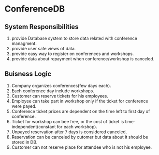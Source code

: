 # ConferenceDB

## System Responsibilities
1. provide Database system to store data related with conference managment.
2. provide user safe views of data.
3. provide easy way to register on conferences and workshops.
4. provide data about repayment when conference/workshop is canceled.

## Buisness Logic
1. Company organizes conferences(few days each).
2. Each conference day include workshops.
3. Customer can reserve tickets for his employees.
4. Employee can take part in workshop only if the ticket for conference were payed.
5. Conference ticket prices are dependent on the time left to first day of conference.
6. Ticket for workshop can bee free, or the cost of ticket is time-independent(constant for each workshop).
7. Unpayed reservation after 7 days is considered canceled.
8. Reservation can be canceled by cutomer but data about it should be stored in DB.
9. Customer can not reserve place for attendee who is not his employee.
